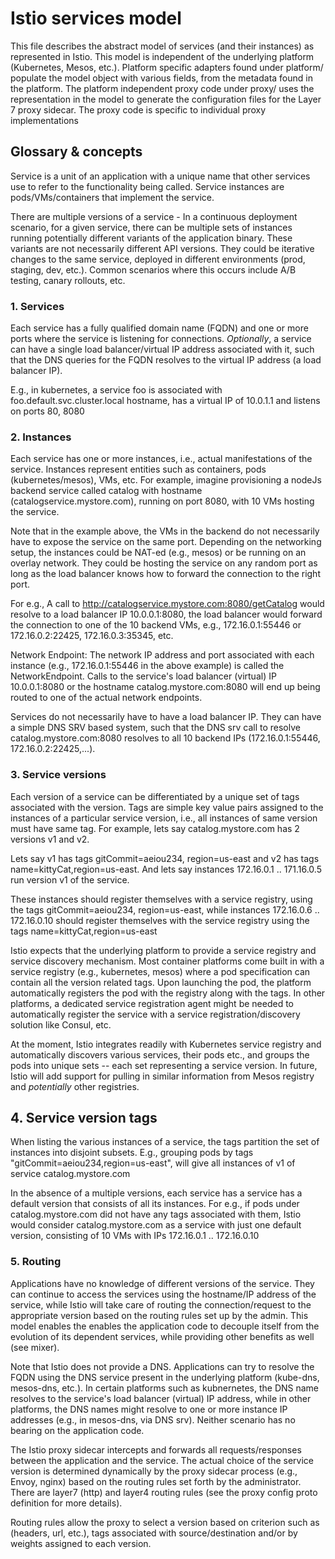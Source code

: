 # Istio services model

This file describes the abstract model of services (and their instances)
as represented in Istio. This model is independent of the underlying
platform (Kubernetes, Mesos, etc.). Platform specific adapters found
under platform/ populate the model object with various fields, from the
metadata found in the platform.  The platform independent proxy code
under proxy/ uses the representation in the model to generate the
configuration files for the Layer 7 proxy sidecar. The proxy code is
specific to individual proxy implementations

## Glossary & concepts

Service is a unit of an application with a unique name that other
services use to refer to the functionality being called. Service
instances are pods/VMs/containers that implement the service.

There are multiple versions of a service - In a continuous deployment
scenario, for a given service, there can be multiple sets of instances
running potentially different variants of the application binary. These
variants are not necessarily different API versions. They could be
iterative changes to the same service, deployed in different
environments (prod, staging, dev, etc.). Common scenarios where this
occurs include A/B testing, canary rollouts, etc.

### 1. Services

Each service has a fully qualified domain name (FQDN) and one or more
ports where the service is listening for connections. *Optionally*, a
service can have a single load balancer/virtual IP address associated
with it, such that the DNS queries for the FQDN resolves to the virtual
IP address (a load balancer IP).

E.g., in kubernetes, a service foo is associated with
foo.default.svc.cluster.local hostname, has a virtual IP of 10.0.1.1 and
listens on ports 80, 8080

### 2. Instances

Each service has one or more instances, i.e., actual
manifestations of the service.  Instances represent entities such as
containers, pods (kubernetes/mesos), VMs, etc.  For example, imagine
provisioning a nodeJs backend service called catalog with hostname
(catalogservice.mystore.com), running on port 8080, with 10 VMs hosting
the service.

Note that in the example above, the VMs in the backend do not
necessarily have to expose the service on the same port. Depending on
the networking setup, the instances could be NAT-ed (e.g., mesos) or be
running on an overlay network.  They could be hosting the service on any
random port as long as the load balancer knows how to forward the
connection to the right port.

For e.g., A call to http://catalogservice.mystore.com:8080/getCatalog
would resolve to a load balancer IP 10.0.0.1:8080, the load balancer
would forward the connection to one of the 10 backend VMs, e.g.,
172.16.0.1:55446 or 172.16.0.2:22425, 172.16.0.3:35345, etc.

Network Endpoint: The network IP address and port associated with each
instance (e.g., 172.16.0.1:55446 in the above example) is called the
NetworkEndpoint. Calls to the service's load balancer (virtual) IP
10.0.0.1:8080 or the hostname catalog.mystore.com:8080 will end up being
routed to one of the actual network endpoints.

Services do not necessarily have to have a load balancer IP. They can
have a simple DNS SRV based system, such that the DNS srv call to
resolve catalog.mystore.com:8080 resolves to all 10 backend IPs
(172.16.0.1:55446, 172.16.0.2:22425,...).


### 3. Service versions

Each version of a service can be differentiated by a unique set of
tags associated with the version. Tags are simple key value pairs
assigned to the instances of a particular service version, i.e., all
instances of same version must have same tag. For example, lets say
catalog.mystore.com has 2 versions v1 and v2.

Lets say v1 has tags gitCommit=aeiou234, region=us-east and v2 has tags
name=kittyCat,region=us-east. And lets say instances 172.16.0.1
.. 171.16.0.5 run version v1 of the service.

These instances should register themselves with a service registry,
using the tags gitCommit=aeiou234, region=us-east, while instances
172.16.0.6 .. 172.16.0.10 should register themselves with the service
registry using the tags name=kittyCat,region=us-east

Istio expects that the underlying platform to provide a service registry
and service discovery mechanism. Most container platforms come built in
with a service registry (e.g., kubernetes, mesos) where a pod
specification can contain all the version related tags. Upon launching
the pod, the platform automatically registers the pod with the registry
along with the tags.  In other platforms, a dedicated service
registration agent might be needed to automatically register the service
with a service registration/discovery solution like Consul, etc.

At the moment, Istio integrates readily with Kubernetes service registry
and automatically discovers various services, their pods etc., and
groups the pods into unique sets -- each set representing a service
version. In future, Istio will add support for pulling in similar
information from Mesos registry and *potentially* other registries.

## 4. Service version tags

When listing the various instances of a service, the tags partition
the set of instances into disjoint subsets.  E.g., grouping pods by tags
"gitCommit=aeiou234,region=us-east", will give all instances of v1 of
service catalog.mystore.com

In the absence of a multiple versions, each service has a service has a
default version that consists of all its instances. For e.g., if pods
under catalog.mystore.com did not have any tags associated with them,
Istio would consider catalog.mystore.com as a service with just one
default version, consisting of 10 VMs with IPs 172.16.0.1 .. 172.16.0.10

### 5. Routing

Applications have no knowledge of different versions of the
service. They can continue to access the services using the hostname/IP
address of the service, while Istio will take care of routing the
connection/request to the appropriate version based on the routing rules
set up by the admin. This model enables the enables the application code
to decouple itself from the evolution of its dependent services, while
providing other benefits as well (see mixer).

Note that Istio does not provide a DNS. Applications can try to resolve
the FQDN using the DNS service present in the underlying platform
(kube-dns, mesos-dns, etc.).  In certain platforms such as kubnernetes,
the DNS name resolves to the service's load balancer (virtual) IP
address, while in other platforms, the DNS names might resolve to one or
more instance IP addresses (e.g., in mesos-dns, via DNS srv). Neither
scenario has no bearing on the application code.

The Istio proxy sidecar intercepts and forwards all requests/responses
between the application and the service.  The actual choice of the
service version is determined dynamically by the proxy sidecar process
(e.g., Envoy, nginx) based on the routing rules set forth by the
administrator. There are layer7 (http) and layer4 routing rules (see the
proxy config proto definition for more details).

Routing rules allow the proxy to select a version based on criterion
such as (headers, url, etc.), tags associated with source/destination
and/or by weights assigned to each version.

